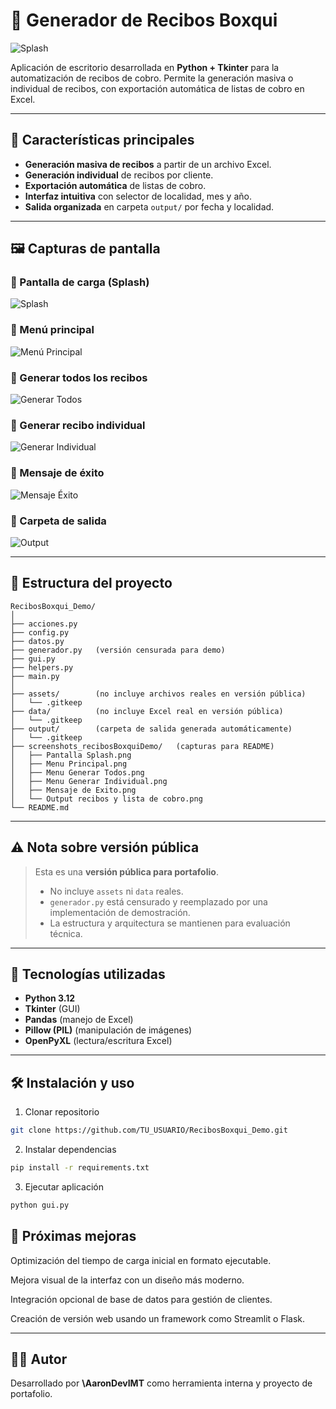 # 📄 Generador de Recibos Boxqui

![Splash](screenshots_recibosBoxquiDemo/Pantalla%20Splash.png)

Aplicación de escritorio desarrollada en **Python + Tkinter** para la automatización de recibos de cobro.
Permite la generación masiva o individual de recibos, con exportación automática de listas de cobro en Excel.

---

## 🚀 Características principales

* **Generación masiva de recibos** a partir de un archivo Excel.
* **Generación individual** de recibos por cliente.
* **Exportación automática** de listas de cobro.
* **Interfaz intuitiva** con selector de localidad, mes y año.
* **Salida organizada** en carpeta `output/` por fecha y localidad.

---

## 🖼️ Capturas de pantalla

### 🔹 Pantalla de carga (Splash)

![Splash](screenshots_recibosBoxquiDemo/Pantalla%20Splash.png)

### 🔹 Menú principal

![Menú Principal](screenshots_recibosBoxquiDemo/Menu%20Principal.png)

### 🔹 Generar todos los recibos

![Generar Todos](screenshots_recibosBoxquiDemo/Menu%20Generar%20Todos.png)

### 🔹 Generar recibo individual

![Generar Individual](screenshots_recibosBoxquiDemo/Menu%20Generar%20Individual.png)

### 🔹 Mensaje de éxito

![Mensaje Éxito](screenshots_recibosBoxquiDemo/Mensaje%20de%20Exito.png)

### 🔹 Carpeta de salida

![Output](screenshots_recibosBoxquiDemo/Output%20recibos%20y%20lista%20de%20cobro.png)

---

## 📂 Estructura del proyecto

```
RecibosBoxqui_Demo/
│
├── acciones.py
├── config.py
├── datos.py
├── generador.py   (versión censurada para demo)
├── gui.py
├── helpers.py
├── main.py
│
├── assets/        (no incluye archivos reales en versión pública)
│   └── .gitkeep
├── data/          (no incluye Excel real en versión pública)
│   └── .gitkeep
├── output/        (carpeta de salida generada automáticamente)
│   └── .gitkeep
├── screenshots_recibosBoxquiDemo/   (capturas para README)
│   ├── Pantalla Splash.png
│   ├── Menu Principal.png
│   ├── Menu Generar Todos.png
│   ├── Menu Generar Individual.png
│   ├── Mensaje de Exito.png
│   └── Output recibos y lista de cobro.png
└── README.md
```

---

## ⚠️ Nota sobre versión pública

> Esta es una **versión pública para portafolio**.
>
> * No incluye `assets` ni `data` reales.
> * `generador.py` está censurado y reemplazado por una implementación de demostración.
> * La estructura y arquitectura se mantienen para evaluación técnica.

---

## 📌 Tecnologías utilizadas

* **Python 3.12**
* **Tkinter** (GUI)
* **Pandas** (manejo de Excel)
* **Pillow (PIL)** (manipulación de imágenes)
* **OpenPyXL** (lectura/escritura Excel)

---

## 🛠️ Instalación y uso

1. Clonar repositorio

```bash
git clone https://github.com/TU_USUARIO/RecibosBoxqui_Demo.git
```

2. Instalar dependencias

```bash
pip install -r requirements.txt
```

3. Ejecutar aplicación

```bash
python gui.py
```
## 🔮 Próximas mejoras

Optimización del tiempo de carga inicial en formato ejecutable.

Mejora visual de la interfaz con un diseño más moderno.

Integración opcional de base de datos para gestión de clientes.

Creación de versión web usando un framework como Streamlit o Flask.

---

## 👨‍💻 Autor

Desarrollado por **\AaronDevIMT** como herramienta interna y proyecto de portafolio.

